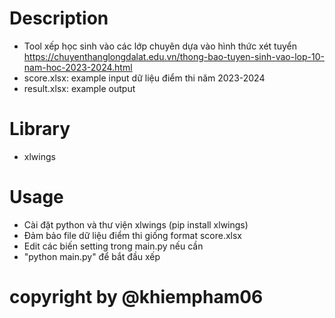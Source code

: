 # Description
- Tool xếp học sinh vào các lớp chuyên dựa vào hình thức xét tuyển https://chuyenthanglongdalat.edu.vn/thong-bao-tuyen-sinh-vao-lop-10-nam-hoc-2023-2024.html
- score.xlsx: example input dữ liệu điểm thi năm 2023-2024
- result.xlsx: example output
# Library 
- xlwings
# Usage
- Cài đặt python và thư viện xlwings (pip install xlwings)
- Đảm bảo file dữ liệu điểm thi giống format score.xlsx
- Edit các biến setting trong main.py nếu cần
- "python main.py" để bắt đầu xếp
# copyright by @khiempham06
